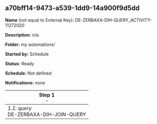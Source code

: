 ## a70bff14-9473-a539-1dd9-14a900f9d5dd

**Name** (not equal to External Key)**:** DE-ZERBAXA-DIH-QUERY_ACTIVITY-11272020

**Description:** n/a

**Folder:** my automations/

**Started by:** Schedule

**Status:** Ready

**Schedule:** Not defined

**Notifications:** _none_


| Step 1<br>_<small>-</small>_ |
| --- |
| _1.1: query_<br>DE-ZERBAXA-DIH-JOIN-QUERY |
